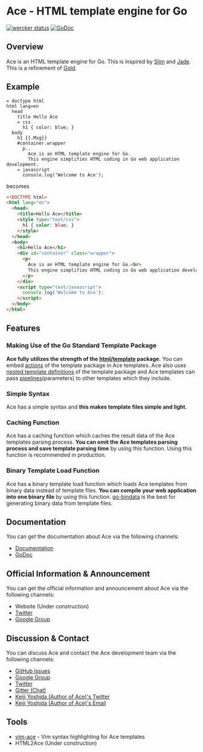# Ace - HTML template engine for Go

[![wercker status](https://app.wercker.com/status/8d3c657bcae7f31d10c8f88bbfa966d8/m "wercker status")](https://app.wercker.com/project/bykey/8d3c657bcae7f31d10c8f88bbfa966d8)
[![GoDoc](https://godoc.org/github.com/yosssi/ace?status.svg)](https://godoc.org/github.com/yosssi/ace)

## Overview

Ace is an HTML template engine for Go. This is inspired by [Slim](http://slim-lang.com/) and [Jade](http://jade-lang.com/). This is a refinement of [Gold](http://gold.yoss.si/).

## Example

```ace
= doctype html
html lang=en
  head
    title Hello Ace
    = css
      h1 { color: blue; }
  body
    h1 {{.Msg}}
    #container.wrapper
      p..
        Ace is an HTML template engine for Go.
        This engine simplifies HTML coding in Go web application development.
    = javascript
      console.log('Welcome to Ace');
```

becomes

```html
<!DOCTYPE html>
<html lang="en">
  <head>
    <title>Hello Ace</title>
    <style type="text/css">
      h1 { color: blue; }
    </style>
  </head>
  <body>
    <h1>Hello Ace</h1>
    <div id="container" class="wrapper">
      <p>
        Ace is an HTML template engine for Go.<br>
        This engine simplifies HTML coding in Go web application development.
      </p>
    </div>
    <script type="text/javascript">
      console.log('Welcome to Ace');
    </script>
  </body>
</html>
```

## Features

### Making Use of the Go Standard Template Package

**Ace fully utilizes the strength of the [html/template](http://golang.org/pkg/html/template/) package.** You can embed [actions](http://golang.org/pkg/text/template/#hdr-Actions) of the template package in Ace templates. Ace also uses [nested template definitions](http://golang.org/pkg/text/template/#hdr-Nested_template_definitions) of the template package and Ace templates can pass [pipelines](http://golang.org/pkg/text/template/#hdr-Pipelines)(parameters) to other templates which they include.

### Simple Syntax

Ace has a simple syntax and **this makes template files simple and light**.

### Caching Function

Ace has a caching function which caches the result data of the Ace templates parsing process. **You can omit the Ace templates parsing process and save template parsing time** by using this function. Using this function is recommended in production.

### Binary Template Load Function

Ace has a binary template load function which loads Ace templates from binary data instead of template files. **You can compile your web application into one binary file** by using this function. [go-bindata](https://github.com/jteeuwen/go-bindata) is the best for generating binary data from template files.

## Documentation

You can get the documentation about Ace via the following channels:

* [Documentation](https://github.com/yosssi/ace/tree/master/documentation)
* [GoDoc](https://godoc.org/github.com/yosssi/ace)

## Official Information & Announcement

You can get the official information and announcement about Ace via the following channels:

* Website (Under construction)
* [Twitter](https://twitter.com/acehtml)
* [Google Group](https://groups.google.com/forum/#!forum/acehtml)

## Discussion & Contact

You can discuss Ace and contact the Ace development team via the following channels:

* [GitHub Issues](https://github.com/yosssi/ace/issues)
* [Google Group](https://groups.google.com/forum/#!forum/acehtml)
* [Twitter](https://twitter.com/acehtml)
* [Gitter (Chat)](https://gitter.im/yosssi/ace)
* [Keiji Yoshida (Author of Ace)'s Twitter](https://twitter.com/_yosssi)
* [Keiji Yoshida (Author of Ace)'s Email](mailto:yoshida.keiji.84@gmail.com)

## Tools

* [vim-ace](https://github.com/yosssi/vim-ace) - Vim syntax highlighting for Ace templates
* HTML2Ace (Under construction)
